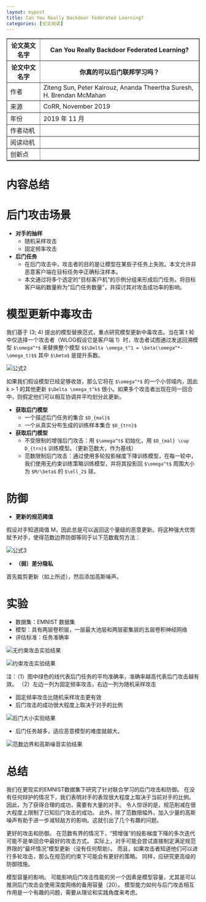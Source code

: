 ```yaml
---
layout: mypost
title: Can You Really Backdoor Federated Learning?
categories: [论文阅读]
---
```


<table border="1">
    <tr>
        <th>论文英文名字</th>
        <th>Can You Really Backdoor Federated Learning?</th>
    </tr>
    <tr>
        <th>论文中文名字</th>
        <th>你真的可以后门联邦学习吗？</th>
    </tr>
    <tr>
        <td>作者</td>
        <td>Ziteng Sun, Peter Kairouz, Ananda Theertha Suresh, H. Brendan McMahan</td>
    </tr>
    <tr>
        <td>来源</td>
        <td>CoRR, November 2019</td>
    </tr>
    <tr>
        <td>年份</td>
        <td>2019 年 11 月</td>
    </tr>
    <tr>
        <td>作者动机</td>
        <td></td>
    </tr>
    <tr>
        <td>阅读动机</td>
        <td></td>
    </tr>
    <tr>
        <td>创新点</td>
        <td></td>
    </tr>
</table>

# 内容总结  

# 后门攻击场景

+ **对手的抽样**
  + 随机采样攻击
  + 固定频率攻击
+ **后门任务**
  + 在后门攻击中，攻击者的目的是让模型在某些子任务上失败。本文允许非恶意客户端在目标任务中正确标注样本。
  + 本文通过将多个选定的“目标客户机”的示例分组来形成后门任务。将目标客户端的数量称为“后门任务数量”，并探讨其对攻击成功率的影响。

# 模型更新中毒攻击

我们基于 (3; 4) 提出的模型替换范式，重点研究模型更新中毒攻击。当在第 t 轮中仅选择一个攻击者（WLOG假设它是客户端 1）时，攻击者试图通过发送回溯模型 `$\omega^*$` 来替换整个模型
`$$\Delta \omega_t^1 = \beta(\omega^*-\omega_t)$$`
其中 `$\beta$` 是提升系数。

![公式2](公式2.png)

如果我们假设模型已经足够收敛，那么它将在 `$\omega^*$` 的一个小邻域内，因此 k > 1 的其他更新 `$\Delta \omega_t^k$` 很小。如果多个攻击者出现在同一回合中，则假定他们可以相互协调并平均划分此更新。

+ **获取后门模型**
  + 一个描述后门任务的集合 `$D_{mal}$`
  + 一个从真实分布生成的训练样本集合 `$D_{trn}$`
+ **获取后门模型**
  + 不受限制的增强后门攻击：用 `$\omega^t$` 初始化，用 `$D_{mal} \cup D_{trn}$` 训练模型。（更新范数大，作为基线）
  + 范数限制后门攻击：通过使用多轮投影梯度下降训练模型，在每一轮中，我们使用无约束训练策略训练模型，并将其投影回 `$\omega^t$` 周围大小为 `$M/\beta$` 的 `$\ell_2$` 球。

# 防御

+ **更新的规范阈值**

假设对手知道阈值 M，因此总是可以返回这个量级的恶意更新。将这种强大优势赋予对手，使得范数边界防御等同于以下范数裁剪方法：

![公式3](公式3.png)

+ **（弱）差分隐私**

首先裁剪更新（如上所述），然后添加高斯噪声。

# 实验

+ 数据集：EMNIST 数据集
+ 模型：具有两层卷积层，一层最大池层和两层密集层的五层卷积神经网络
+ 评估标准：任务准确率

![无约束攻击实验结果](无约束攻击实验结果.png)



![约束攻击实验结果](约束攻击实验结果.png)

注：（1）图中绿色的线代表后门任务的平均准确率，准确率越高代表后门攻击越有效。
（2）左边一列为固定频率攻击，右边一列为随机采样攻击

+ 固定频率攻击比随机采样攻击更有效
+ 后门攻击的成功很大程度上取决于对手的比例

![后门大小实验结果](后门大小实验结果.png)

+ 后门任务越多，适应恶意模型的难度就越大。

![范数边界和高斯噪音实验结果](范数边界和高斯噪音实验结果.png)

# 总结

我们在更现实的EMNIST数据集下研究了针对联合学习的后门攻击和防御。 在没有任何辩护的情况下，我们表明对手的表现很大程度上取决于当前对手的比例。 因此，为了获得合理的成功，需要有大量的对手。 令人惊讶的是，规范削减在很大程度上限制了已知后门攻击的成功。 此外，除了范数限幅外，加入少量的高斯噪声有助于进一步减轻敌方的影响。这就引出了几个有趣的问题。

更好的攻击和防御。 在范数有界的情况下，“预增强”的投影梯度下降的多次迭代可能不是单回合中最好的攻击方式。 实际上，对手可能会尝试直接制定满足规范界限的“最坏情况”模型更新（没有任何帮助）。 而且，如果攻击者知道他们可以进行多轮攻击，那么在规范的约束下可能会有更好的策略。 同样，应研究更高级的防御措施。

模型容量的影响。 可能影响后门攻击性能的另一个因素是模型容量，尤其是可以推测后门攻击会使用深度网络的备用容量（20）。 模型能力如何与后门攻击相互作用是一个有趣的问题，需要从理论和实践角度来考虑。